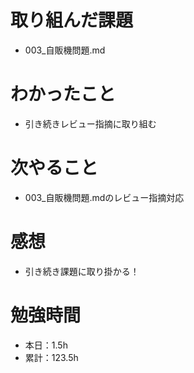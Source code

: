 # 取り組んだ課題
* 003_自販機問題.md

# わかったこと
* 引き続きレビュー指摘に取り組む

# 次やること
* 003_自販機問題.mdのレビュー指摘対応

# 感想
* 引き続き課題に取り掛かる！

# 勉強時間
* 本日：1.5h
* 累計：123.5h
